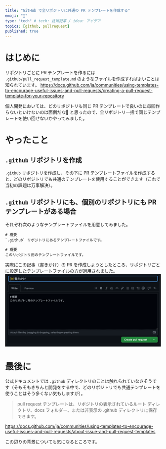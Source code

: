 ```yaml
---
title: "GitHub で全リポジトリに共通の PR テンプレートを作成する"
emoji: "🙌"
type: "tech" # tech: 技術記事 / idea: アイデア
topics: [github, pullrequest]
published: true
---
```

# はじめに
リポジトリごとに PR テンプレートを作るには `.github/pull_request_template.md` のようなファイルを作成すればよいことは知られています。
https://docs.github.com/ja/communities/using-templates-to-encourage-useful-issues-and-pull-requests/creating-a-pull-request-template-for-your-repository

個人開発においては、どのリポジトリも同じ PR テンプレートで良いのに毎回作らないといけないのは面倒だな🤔 と思ったので、全リポジトリ一括で同じテンプレートを使い回せないかやってみました。

# やったこと
## `.github` リポジトリを作成
`.github` リポジトリを作成し、その下に PR テンプレートファイルを作成すると、どのリポジトリでも共通のテンプレートを使用することができます（これで当初の課題は万事解決）。


## `.github` リポジトリにも、個別のリポジトリにも PR テンプレートがある場合
それぞれ次のようなテンプレートファイルを用意してみました。
```md:.github リポジトリに作成したテンプレートファイル
# 概要
`.github` リポジトリにあるテンプレートファイルです。
```

```md:あるリポジトリ配下に作成した .github ディレクトリ内のテンプレートファイル
# 概要
このリポジトリ用のテンプレートファイルです。
```
実際にこの記事（書きかけ）の PR を作成しようとしたところ、リポジトリごとに設定したテンプレートファイルの方が適用されました。
![](/images/1021f0f978fade/fig_1.png)

# 最後に
公式ドキュメントでは `.github` ディレクトリのことは触れられていなさそうです（そもそもきちんと開発をする中で、どのリポジトリでも共通テンプレートを使うことはそう多くない気もしますが）。
> pull request テンプレートは、リポジトリの表示されているルート ディレクトリ、docs フォルダー、または非表示の .github ディレクトリに保存できます。

https://docs.github.com/ja/communities/using-templates-to-encourage-useful-issues-and-pull-requests/about-issue-and-pull-request-templates

この辺りの背景についても気になるところです。